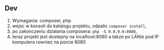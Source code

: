 ## Dev
1. Wymagania: composer, php
2. wejsc w konsoli do katalogu projektu, odpalic `composer install`,
3. po zakonczeniu dzialania composera: `php -S 0.0.0.0:8080`,
4. teraz projekt jest dostepny na localhost:8080 a takze po LANie pod IP komputera rowniez na porcie 8080
